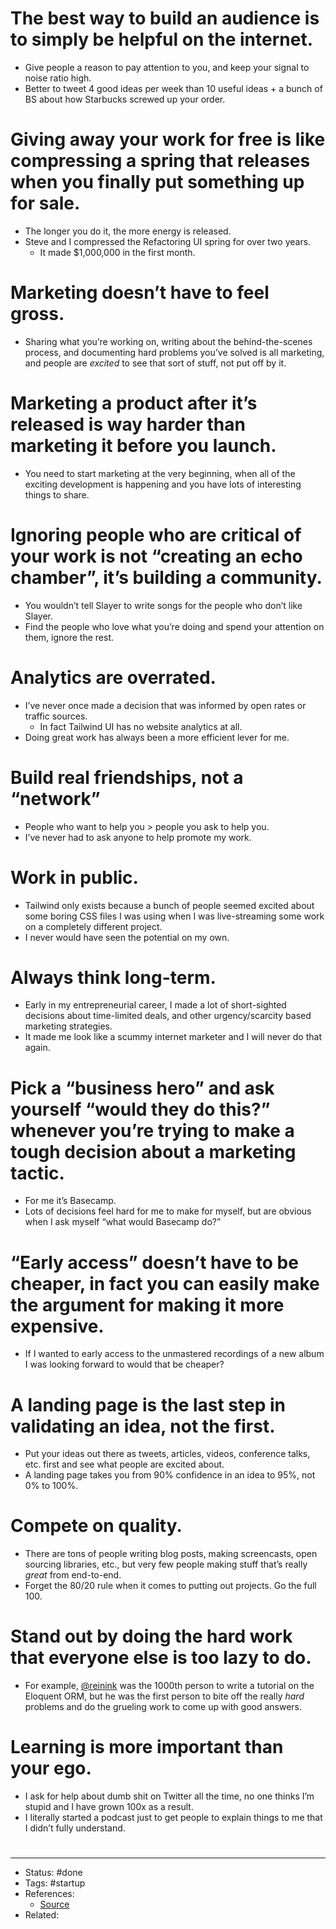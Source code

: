 

# The best way to build an audience is to simply be helpful on the internet.
- Give people a reason to pay attention to you, and keep your signal to noise ratio high.
- Better to tweet 4 good ideas per week than 10 useful ideas + a bunch of BS about how Starbucks screwed up your order.

# Giving away your work for free is like compressing a spring that releases when you finally put something up for sale.
- The longer you do it, the more energy is released.
- Steve and I compressed the Refactoring UI spring for over two years.
	- It made $1,000,000 in the first month.

# Marketing doesn’t have to feel gross.
- Sharing what you’re working on, writing about the behind-the-scenes process, and documenting hard problems you’ve solved is all marketing, and people are *excited* to see that sort of stuff, not put off by it.

# Marketing a product after it’s released is way harder than marketing it before you launch.
- You need to start marketing at the very beginning, when all of the exciting development is happening and you have lots of interesting things to share.

# Ignoring people who are critical of your work is not “creating an echo chamber”, it’s building a community.
- You wouldn’t tell Slayer to write songs for the people who don’t like Slayer.
- Find the people who love what you’re doing and spend your attention on them, ignore the rest.

# Analytics are overrated.
- I’ve never once made a decision that was informed by open rates or traffic sources.
	- In fact Tailwind UI has no website analytics at all.
- Doing great work has always been a more efficient lever for me.

# Build real friendships, not a “network”
- People who want to help you > people you ask to help you.
- I’ve never had to ask anyone to help promote my work.

# Work in public.
- Tailwind only exists because a bunch of people seemed excited about some boring CSS files I was using when I was live-streaming some work on a completely different project.
- I never would have seen the potential on my own.

# Always think long-term.
- Early in my entrepreneurial career, I made a lot of short-sighted decisions about time-limited deals, and other urgency/scarcity based marketing strategies.
- It made me look like a scummy internet marketer and I will never do that again.

# Pick a “business hero” and ask yourself “would they do this?” whenever you’re trying to make a tough decision about a marketing tactic.
- For me it’s Basecamp.
- Lots of decisions feel hard for me to make for myself, but are obvious when I ask myself “what would Basecamp do?”

# “Early access” doesn’t have to be cheaper, in fact you can easily make the argument for making it more expensive.
- If I wanted to early access to the unmastered recordings of a new album I was looking forward to would that be cheaper?

# A landing page is the last step in validating an idea, not the first.
- Put your ideas out there as tweets, articles, videos, conference talks, etc. first and see what people are excited about.
- A landing page takes you from 90% confidence in an idea to 95%, not 0% to 100%.

# Compete on quality.
- There are tons of people writing blog posts, making screencasts, open sourcing libraries, etc., but very few people making stuff that’s really *great* from end-to-end.
- Forget the 80/20 rule when it comes to putting out projects. Go the full 100.

# Stand out by doing the hard work that everyone else is too lazy to do. 
- For example, [@reinink](https://twitter.com/reinink) was the 1000th person to write a tutorial on the Eloquent ORM, but he was the first person to bite off the really *hard* problems and do the grueling work to come up with good answers.

# Learning is more important than your ego.
- I ask for help about dumb shit on Twitter all the time, no one thinks I’m stupid and I have grown 100x as a result.
- I literally started a podcast just to get people to explain things to me that I didn’t fully understand.



#
---
- Status: #done
- Tags: #startup 
- References:
	- [Source](https://twitter.com/adamwathan/status/1296447318074568704)
- Related:
